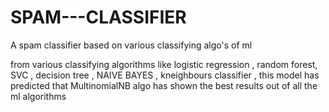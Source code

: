 # SPAM---CLASSIFIER
A spam classifier based on various classifying algo's of ml


from various classifying algorithms like logistic regression , random forest, SVC , decision tree , NAIVE BAYES , kneighbours classifier , this model has predicted that MultinomialNB algo has shown the best results out of all the ml algorithms 
